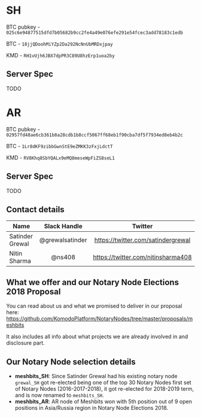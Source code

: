 # SH

BTC pubkey - `025c6e94877515dfd7b05682b9cc2fe4a49e076efe291e54fcec3add78183c1edb`

BTC - `18jjQDoohMiYZp2Da292NcNnUbMRDxjpay`

KMD - `RH1vUjh6JBX7dpPR3C89U8hzErp1uoa2by`

## Server Spec
TODO

# AR

BTC pubkey - `02957fd48ae6cb361b8a28cdb1b8ccf5067ff68eb1f90cba7df5f7934ed8eb4b2c`

BTC - `1Lr8dKF9zibbGwnStE9eZMKK3zFxjLdctT`

KMD - `RV8Khq8SbYQALx9eMQ8meseWpFiZS8seL1`

## Server Spec
TODO

## Contact details


| Name  | Slack Handle  |  Twitter  |
| ------------- |:-------------:|:-----:|
| Satinder Grewal      | @grewalsatinder |  https://twitter.com/satindergrewal  |
| Nitin Sharma      | @ns408      |  https://twitter.com/nitinsharma408  |


## What we offer and our Notary Node Elections 2018 Proposal

You can read about us and what we promised to deliver in our proposal here:
https://github.com/KomodoPlatform/NotaryNodes/tree/master/proposals/meshbits

It also includes all info about what projects we are already involved in and disclosure part.

## Our Notary Node selection details

 - **meshbits_SH**: Since Satinder Grewal had his existing notary node `grewal_SH` got re-elected being one of the top 30 Notary Nodes first set of Notary Nodes (2016-2017-2018), it got re-elected for 2018-2019 term, and is now renamed to `meshbits_SH`.
 - **meshbits_AR**: AR node of Meshbits won with 5th position out of 9 open positions in Asia/Russia region in Notary Node Elections 2018.
